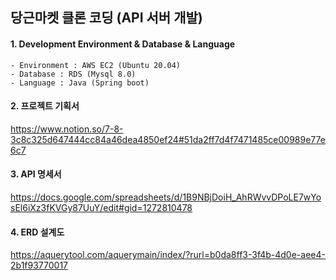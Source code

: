 
## 당근마켓 클론 코딩 (API 서버 개발)
#### 1. Development Environment & Database & Language 
    - Environment : AWS EC2 (Ubuntu 20.04)
    - Database : RDS (Mysql 8.0)
    - Language : Java (Spring boot)  
    
#### 2. 프로젝트 기획서 
   https://www.notion.so/7-8-3c8c325d647444cc84a46dea4850ef24#51da2ff7d4f7471485ce00989e77e6c7
#### 3. API 명세서
   https://docs.google.com/spreadsheets/d/1B9NBjDoiH_AhRWvvDPoLE7wYosEl6iXz3fKVGy87UuY/edit#gid=1272810478
#### 4. ERD 설계도 
   https://aquerytool.com/aquerymain/index/?rurl=b0da8ff3-3f4b-4d0e-aee4-2b1f93770017
   
